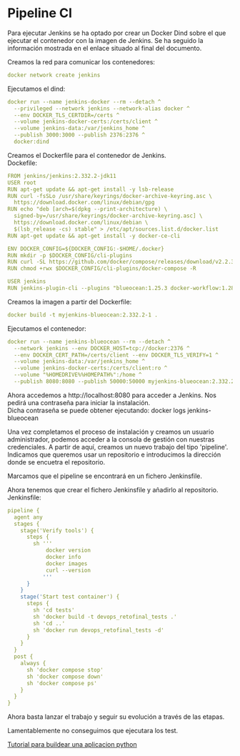 # Pipeline CI

Para ejecutar Jenkins se ha optado por crear un Docker Dind sobre el que ejecutar el contenedor con la imagen de Jenkins.
Se ha seguido la información mostrada en el enlace situado al final del documento.

Creamos la red para comunicar los contenedores:
```yaml
docker network create jenkins
```
Ejecutamos el dind:
```yaml
docker run --name jenkins-docker --rm --detach ^
  --privileged --network jenkins --network-alias docker ^
  --env DOCKER_TLS_CERTDIR=/certs ^
  --volume jenkins-docker-certs:/certs/client ^
  --volume jenkins-data:/var/jenkins_home ^
  --publish 3000:3000 --publish 2376:2376 ^
  docker:dind
```
Creamos el Dockerfile para el contenedor de Jenkins.\
Dockefile:
```yaml
FROM jenkins/jenkins:2.332.2-jdk11
USER root
RUN apt-get update && apt-get install -y lsb-release
RUN curl -fsSLo /usr/share/keyrings/docker-archive-keyring.asc \
  https://download.docker.com/linux/debian/gpg
RUN echo "deb [arch=$(dpkg --print-architecture) \
  signed-by=/usr/share/keyrings/docker-archive-keyring.asc] \
  https://download.docker.com/linux/debian \
  $(lsb_release -cs) stable" > /etc/apt/sources.list.d/docker.list
RUN apt-get update && apt-get install -y docker-ce-cli

ENV DOCKER_CONFIG=${DOCKER_CONFIG:-$HOME/.docker}
RUN mkdir -p $DOCKER_CONFIG/cli-plugins
RUN curl -SL https://github.com/docker/compose/releases/download/v2.2.3/docker-compose-linux-x86_64 -o $DOCKER_CONFIG/cli-plugins/docker-compose
RUN chmod +rwx $DOCKER_CONFIG/cli-plugins/docker-compose -R

USER jenkins
RUN jenkins-plugin-cli --plugins "blueocean:1.25.3 docker-workflow:1.28"
```
Creamos la imagen a partir del Dockerfile:
```yaml
docker build -t myjenkins-blueocean:2.332.2-1 .
```
Ejecutamos el contenedor:
```yaml
docker run --name jenkins-blueocean --rm --detach ^
  --network jenkins --env DOCKER_HOST=tcp://docker:2376 ^
  --env DOCKER_CERT_PATH=/certs/client --env DOCKER_TLS_VERIFY=1 ^
  --volume jenkins-data:/var/jenkins_home ^
  --volume jenkins-docker-certs:/certs/client:ro ^
  --volume "%HOMEDRIVE%%HOMEPATH%":/home ^
  --publish 8080:8080 --publish 50000:50000 myjenkins-blueocean:2.332.2-1
```
Ahora accedemos a http://localhost:8080 para acceder a Jenkins. Nos pedirá una contraseña para iniciar la instalación.\
Dicha contraseña se puede obtener ejecutando: docker logs jenkins-blueocean

Una vez completamos el proceso de instalación y creamos un usuario administrador, podemos acceder a la consola de gestión con nuestras credenciales.
A partir de aquí, creamos un nuevo trabajo del tipo 'pipeline'.
Indicamos que queremos usar un repositorio e introducimos la dirección donde se encuetra el repositorio.

Marcamos que el pipeline se encontrará en un fichero Jenkinsfile.

Ahora tenemos que crear el fichero Jenkinsfile y añadirlo al repositorio.
Jenkinsfile:
```yaml
pipeline {
  agent any
  stages {
    stage('Verify tools') {
      steps {
        sh '''
            docker version
            docker info
            docker images
            curl --version
           '''
      }
    }
    stage('Start test container') {
      steps {
        sh 'cd tests'
        sh 'docker build -t devops_retofinal_tests .'
        sh 'cd ..'
        sh 'docker run devops_retofinal_tests -d'
      }
    }
  }
  post {
    always {
      sh 'docker compose stop'
      sh 'docker compose down'
      sh 'docker compose ps'
    }
  }
}
```
Ahora basta lanzar el trabajo y seguir su evolución a través de las etapas.

Lamentablemente no conseguimos que ejecutara los test.


[Tutorial para buildear una aplicacion python](https://www.jenkins.io/doc/tutorials/build-a-python-app-with-pyinstaller/#on-windows)
